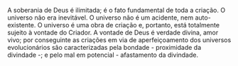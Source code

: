 ﻿A soberania de Deus é ilimitada; é o fato fundamental de toda a criação. O universo não era inevitável. O universo não é um acidente, nem auto-existente. O universo é uma obra de criação e, portanto, está totalmente sujeito à vontade do Criador. A vontade de Deus é verdade divina, amor vivo; por conseguinte as criações em via de aperfeiçoamento dos universos evolucionários são caracterizadas pela bondade - proximidade da divindade -; e pelo mal em potencial - afastamento da divindade.